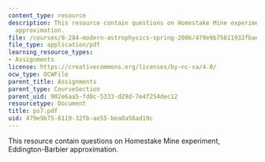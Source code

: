```yaml
---
content_type: resource
description: This resource contain questions on Homestake Mine experiment, Eddington-Barbier
  approximation.
file: /courses/8-284-modern-astrophysics-spring-2006/479e9b75611932fbae55bea0a58ad19c_ps7.pdf
file_type: application/pdf
learning_resource_types:
- Assignments
license: https://creativecommons.org/licenses/by-nc-sa/4.0/
ocw_type: OCWFile
parent_title: Assignments
parent_type: CourseSection
parent_uid: 902e6aa5-fd0c-5333-d29d-7e4f254dec12
resourcetype: Document
title: ps7.pdf
uid: 479e9b75-6119-32fb-ae55-bea0a58ad19c
---
```

This resource contain questions on Homestake Mine experiment, Eddington-Barbier approximation.